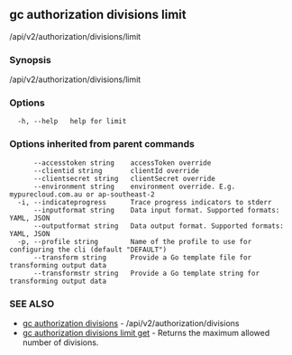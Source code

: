 ## gc authorization divisions limit

/api/v2/authorization/divisions/limit

### Synopsis

/api/v2/authorization/divisions/limit

### Options

```
  -h, --help   help for limit
```

### Options inherited from parent commands

```
      --accesstoken string    accessToken override
      --clientid string       clientId override
      --clientsecret string   clientSecret override
      --environment string    environment override. E.g. mypurecloud.com.au or ap-southeast-2
  -i, --indicateprogress      Trace progress indicators to stderr
      --inputformat string    Data input format. Supported formats: YAML, JSON
      --outputformat string   Data output format. Supported formats: YAML, JSON
  -p, --profile string        Name of the profile to use for configuring the cli (default "DEFAULT")
      --transform string      Provide a Go template file for transforming output data
      --transformstr string   Provide a Go template string for transforming output data
```

### SEE ALSO

* [gc authorization divisions](gc_authorization_divisions.html)	 - /api/v2/authorization/divisions
* [gc authorization divisions limit get](gc_authorization_divisions_limit_get.html)	 - Returns the maximum allowed number of divisions.


